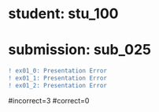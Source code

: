 # student: stu_100
# submission: sub_025

```diff
! ex01_0: Presentation Error
! ex01_1: Presentation Error
! ex01_2: Presentation Error
```
#incorrect=3
#correct=0
